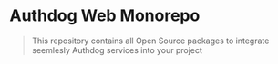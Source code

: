 # Authdog Web Monorepo

> This repository contains all Open Source packages to integrate seemlesly Authdog services into your project


